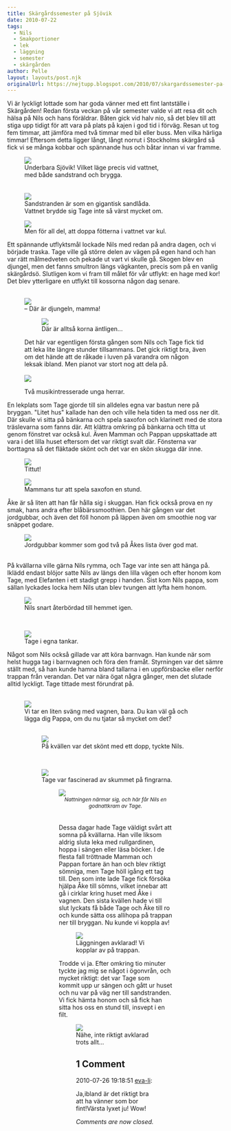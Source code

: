 ```yaml
---
title: Skärgårdssemester på Sjövik
date: 2010-07-22
tags: 
  - Nils
  - Smakportioner
  - lek
  - läggning
  - semester
  - skärgården	
author: Pelle
layout: layouts/post.njk
originalUrl: https://nejtupp.blogspot.com/2010/07/skargardssemester-pa-sjovik.html
---
```


Vi är lyckligt lottade som har goda vänner med ett fint lantställe i Skärgården! Redan första veckan på vår semester valde vi att resa dit och hälsa på Nils och hans föräldrar. Båten gick vid halv nio, så det blev till att stiga upp tidigt för att vara på plats på kajen i god tid i förväg. Resan ut tog fem timmar, att jämföra med två timmar med bil eller buss. Men vilka härliga timmar! Eftersom detta ligger långt, långt norrut i Stockholms skärgård så fick vi se många kobbar och spännande hus och båtar innan vi var framme.

<figure>
	<img src="../../../img/2010/07/Sj%C3%B6vik-_MG_1839.jpg"><br></a>
	<figcaption>Underbara Sjövik! Vilket läge precis vid vattnet,<br>med både sandstrand och brygga.</span><br><br><br><img src="../../../img/2010/07/Sj%C3%B6vik-_MG_1635.jpg"><br>
	<figcaption>Sandstranden är som en gigantisk sandlåda.<br>Vattnet brydde sig Tage inte så värst mycket om.</figcaption>
</figure>

<figure>
	<img src="../../../img/2010/07/Sj%C3%B6vik-_MG_1828.jpg"><br>
	<figcaption>Men för all del, att doppa fötterna i vattnet var kul.</figcaption>
</figure>

Ett spännande utflyktsmål lockade Nils med redan på andra dagen, och vi började traska. Tage ville gå större delen av vägen på egen hand och han var rätt målmedveten och pekade ut vart vi skulle gå. Skogen blev en djungel, men det fanns smultron längs vägkanten, precis som på en vanlig skärgårdsö. Slutligen kom vi fram till målet för vår utflykt: en hage med kor! Det blev ytterligare en utflykt till kossorna någon dag senare.<br><br></div></div><figure>
	<img src="../../../img/2010/07/Sj%C3%B6vik-_MG_1610.jpg"><br>
	<figcaption>– Där är djungeln, mamma!</figcaption>

<figure>
	<img src="../../../img/2010/07/Sj%C3%B6vik-_MG_1618.jpg"><br>
	<figcaption>Där är alltså korna äntligen...</figcaption>
</figure>

Det här var egentligen första gången som Nils och Tage fick tid att leka lite längre stunder tillsammans. Det gick riktigt bra, även om det hände att de råkade i luven på varandra om någon leksak ibland. Men pianot var stort nog att dela på.<br><br></div><img src="../../../img/2010/07/Sj%C3%B6vik-_MG_1768.jpg"><br>
	<figcaption>Två musikintresserade unga herrar.</figcaption>
</figure>En lekplats som Tage gjorde till sin alldeles egna var bastun nere på bryggan. "Litet hus" kallade han den och ville hela tiden ta med oss ner dit. Där skulle vi sitta på bänkarna och spela saxofon och klarinett med de stora träslevarna som fanns där. Att klättra omkring på bänkarna och titta ut genom fönstret var också kul. Även Mamman och Pappan uppskattade att vara i det lilla huset eftersom det var riktigt svalt där. Fönsterna var borttagna så det fläktade skönt och det var en skön skugga där inne.

<figure>
	<img src="../../../img/2010/07/Sj%C3%B6vik-_MG_1788.jpg"><br>
	<figcaption>Tittut!</figcaption>
</figure><figure>
	<img src="../../../img/2010/07/Sj%C3%B6vik-_MG_1791.jpg"><br>
	<figcaption>Mammans tur att spela saxofon en stund.</figcaption>
</figure>Åke är så liten att han får hålla sig i skuggan. Han fick också prova en ny smak, hans andra efter blåbärssmoothien. Den här gången var det jordgubbar, och även det föll honom på läppen även om smoothie nog var snäppet godare.

<figure>
	<img src="../../../img/2010/07/Sj%C3%B6vik-_MG_1857.jpg"><br>
	<figcaption>Jordgubbar kommer som god två på Åkes lista över god mat.</figcaption>
</figure><br>På kvällarna ville gärna Nils rymma, och Tage var inte sen att hänga på. Iklädd endast blöjor satte Nils av längs den lilla vägen och efter honom kom Tage, med Elefanten i ett stadigt grepp i handen. Sist kom Nils pappa, som sällan lyckades locka hem Nils utan blev tvungen att lyfta hem honom.

<figure>
	<img src="../../../img/2010/07/Sj%C3%B6vik-_MG_1719.jpg"><br>
	<figcaption>Nils snart återbördad till hemmet igen.</figcaption>
</figure>

<br><figure>
	<img src="../../../img/2010/07/Sj%C3%B6vik-_MG_1722.jpg"><br>
	<figcaption>Tage i egna tankar.</figcaption>
</figure>

Något som Nils också gillade var att köra barnvagn. Han kunde när som helst hugga tag i barnvagnen och föra den framåt. Styrningen var det sämre ställt med, så han kunde hamna bland tallarna i en uppförsbacke eller nerför trappan från verandan. Det var nära ögat några gånger, men det slutade alltid lyckligt. Tage tittade mest förundrat på.<br><br></div></div><figure>
	<img src="../../../img/2010/07/Sj%C3%B6vik-_MG_1723.jpg"><br>
	<figcaption>Vi tar en liten sväng med vagnen, bara. Du kan väl gå och<br>lägga dig Pappa, om du nu tjatar så mycket om det?<br><br></figcaption><figure>
	<img src="../../../img/2010/07/Sj%C3%B6vik-_MG_1652.jpg"><br>
	<figcaption>På kvällen var det skönt med ett dopp, tyckte Nils.</figcaption>
</figure>

<br><figure>
	<img src="../../../img/2010/07/Sj%C3%B6vik-_MG_1884.jpg"><br>
	<figcaption>Tage var fascinerad av skummet på fingrarna.</figcaption>

<figure>
	<img src="../../../img/2010/07/Sj%C3%B6vik-_MG_1763.jpg"><br></div><div style="text-align: center; font-style: italic;"><span style="font-size:85%;">Nattningen närmar sig, och här får Nils en godnattkram av Tage.<br></span></div><br><br>Dessa dagar hade Tage väldigt svårt att somna på kvällarna. Han ville liksom aldrig sluta leka med rullgardinen, hoppa i sängen eller läsa böcker. I de flesta fall tröttnade Mamman och Pappan fortare än han och blev riktigt sömniga, men Tage höll igång ett tag till. Den som inte lade Tage fick försöka hjälpa Åke till sömns, vilket innebar att gå i cirklar kring huset med Åke i vagnen. Den sista kvällen hade vi till slut lyckats få både Tage och Åke till ro och kunde sätta oss allihopa på trappan ner till bryggan. Nu kunde vi koppla av!

<figure>
	<img src="../../../img/2010/07/Sj%C3%B6vik-_MG_1892.jpg"><br>
	<figcaption>Läggningen avklarad! Vi kopplar av på trappan.</figcaption>
</figure>Trodde vi ja. Efter omkring tio minuter tyckte jag mig se något i ögonvrån, och mycket riktigt: det var Tage som kommit upp ur sängen och gått ur huset och nu var på väg ner till sandstranden. Vi fick hämta honom och så fick han sitta hos oss en stund till, insvept i en filt.<br>

<figure>
	<img src="../../../img/2010/07/Sj%C3%B6vik-_MG_1896.jpg"><br>
	<figcaption>Nähe, inte riktigt avklarad trots allt...</figcaption>

<div class="comments">
	<div class="comments-header"><h2>1 Comment</h2></div>
	<div class="comments-body">
			<div class="comment" id="comment-7548769426465900967">
				<p class="comment-header">
					<date datetime="2010-07-26T19:18:51.867+02:00">2010-07-26 19:18:51</date> 
					<a href="undefined" rel="nofollow">eva-li</a>:
				</p>
				<div class="comment-content"><p>Ja,ibland är det riktigt bra att ha vänner som bor fint!Värsta lyxet ju! Wow!</p></div>
				<div class="comment-footer"></div>
			</div></div>
	<p class="comments-footer"><em>Comments are now closed.</em></p>
</div>